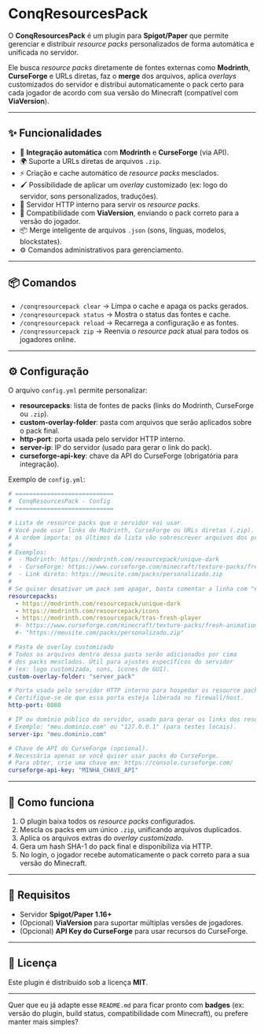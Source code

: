 # ConqResourcesPack

O **ConqResourcesPack** é um plugin para **Spigot/Paper** que permite gerenciar e distribuir *resource packs* personalizados de forma automática e unificada no servidor.

Ele busca *resource packs* diretamente de fontes externas como **Modrinth**, **CurseForge** e URLs diretas, faz o **merge** dos arquivos, aplica *overlays* customizados do servidor e distribui automaticamente o pack certo para cada jogador de acordo com sua versão do Minecraft (compatível com **ViaVersion**).

---

## ✨ Funcionalidades

* 🔗 **Integração automática** com **Modrinth** e **CurseForge** (via API).
* 🌍 Suporte a URLs diretas de arquivos `.zip`.
* ⚡ Criação e cache automático de *resource packs* mesclados.
* 🖌️ Possibilidade de aplicar um *overlay* customizado (ex: logo do servidor, sons personalizados, traduções).
* 📡 Servidor HTTP interno para servir os *resource packs*.
* 🔄 Compatibilidade com **ViaVersion**, enviando o pack correto para a versão do jogador.
* 📦 Merge inteligente de arquivos `.json` (sons, línguas, modelos, blockstates).
* ⚙️ Comandos administrativos para gerenciamento.

---

## 📦 Comandos

* `/conqresourcepack clear` → Limpa o cache e apaga os packs gerados.
* `/conqresourcepack status` → Mostra o status das fontes e cache.
* `/conqresourcepack reload` → Recarrega a configuração e as fontes.
* `/conqresourcepack zip` → Reenvia o *resource pack* atual para todos os jogadores online.

---

## ⚙️ Configuração

O arquivo `config.yml` permite personalizar:

* **resourcepacks**: lista de fontes de packs (links do Modrinth, CurseForge ou `.zip`).
* **custom-overlay-folder**: pasta com arquivos que serão aplicados sobre o pack final.
* **http-port**: porta usada pelo servidor HTTP interno.
* **server-ip**: IP do servidor (usado para gerar o link do pack).
* **curseforge-api-key**: chave da API do CurseForge (obrigatória para integração).

Exemplo de `config.yml`:

```yaml
# ============================
#  ConqResourcesPack - Config
# ============================

# Lista de resource packs que o servidor vai usar.
# Você pode usar links do Modrinth, CurseForge ou URLs diretas (.zip).
# A ordem importa: os últimos da lista vão sobrescrever arquivos dos primeiros.
#
# Exemplos:
#  - Modrinth: https://modrinth.com/resourcepack/unique-dark
#  - CurseForge: https://www.curseforge.com/minecraft/texture-packs/fresh-animations
#  - Link direto: https://meusite.com/packs/personalizado.zip
#
# Se quiser desativar um pack sem apagar, basta comentar a linha com "#".
resourcepacks:
  - https://modrinth.com/resourcepack/unique-dark
  - https://modrinth.com/resourcepack/icons
  - https://modrinth.com/resourcepack/tras-fresh-player
  #- https://www.curseforge.com/minecraft/texture-packs/fresh-animations
  #- "https://meusite.com/packs/personalizado.zip"

# Pasta de overlay customizado
# Todos os arquivos dentro dessa pasta serão adicionados por cima
# dos packs mesclados. Útil para ajustes específicos do servidor
# (ex: logo customizada, sons, ícones de GUI).
custom-overlay-folder: "server_pack"

# Porta usada pelo servidor HTTP interno para hospedar os resource packs.
# Certifique-se de que essa porta esteja liberada no firewall/host.
http-port: 8080

# IP ou domínio público do servidor, usado para gerar os links dos resource packs.
# Exemplo: "meu.dominio.com" ou "127.0.0.1" (para testes locais).
server-ip: "meu.dominio.com"

# Chave de API do CurseForge (opcional).
# Necessária apenas se você quiser usar packs do CurseForge.
# Para obter, crie uma chave em: https://console.curseforge.com/
curseforge-api-key: "MINHA_CHAVE_API"
```

---

## 🚀 Como funciona

1. O plugin baixa todos os *resource packs* configurados.
2. Mescla os packs em um único `.zip`, unificando arquivos duplicados.
3. Aplica os arquivos extras do *overlay customizado*.
4. Gera um hash SHA-1 do pack final e disponibiliza via HTTP.
5. No login, o jogador recebe automaticamente o pack correto para a sua versão do Minecraft.

---

## 📌 Requisitos

* Servidor **Spigot/Paper 1.16+**
* (Opcional) **ViaVersion** para suportar múltiplas versões de jogadores.
* (Opcional) **API Key do CurseForge** para usar recursos do CurseForge.

---

## 📄 Licença

Este plugin é distribuído sob a licença **MIT**.

---

Quer que eu já adapte esse `README.md` para ficar pronto com **badges** (ex: versão do plugin, build status, compatibilidade com Minecraft), ou prefere manter mais simples?
